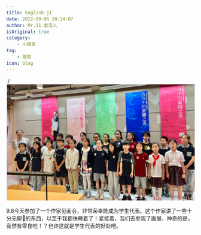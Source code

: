 ```yaml
---
title: English-j1
date: 2022-09-06 20:24:07
author: Mr.11.爱宠人
isOriginal: true
category:
    - 小随笔
tag:
    - 随笔
icon: blog
---
```


./![image-20220906203419703](9-6.assets/image-20220906203419703.png)

9.6今天参加了一个作家见面会，非常荣幸能成为学生代表。这个作家讲了一些十分无聊🥱的东西，以至于我都快睡着了！紧接着，我们去参观了画展，神奇的是，竟然有零食吃！？也许这就是学生代表的好处吧。